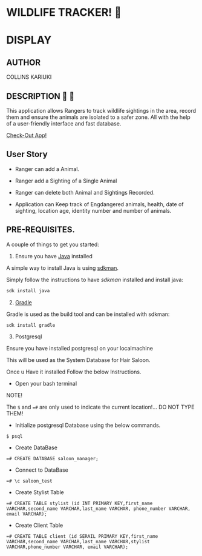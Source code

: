 #                                                         WILDLIFE TRACKER! :paw_prints:

# DISPLAY

## AUTHOR

COLLINS KARIUKI

## DESCRIPTION :page_with_curl: :paw_prints:

This application allows Rangers to track wildlife sightings in the area, record them and ensure the animals are isolated to a safer zone. All with the help of a user-friendly interface and fast database.

[Check-Out App!](https://wl-tracker.herokuapp.com/)

## User Story

- Ranger can add a Animal.

- Ranger add a Sighting of a Single Animal

- Ranger can delete both Animal and Sightings Recorded.

- Application can Keep track of Engdangered animals, health, date of sighting, location age, identity number and number of animals. 

## PRE-REQUISITES.

A couple of things to get you started:

1. Ensure you have [Java](https://java.com/en/download/) installed

A simple way to install Java is using [sdkman](https://sdkman.io/).

Simply follow the instructions to have _sdkman_ installed and install java:

```bash
sdk install java
```

2. [Gradle](https://gradle.org/)

Gradle is used as the build tool and can be installed with sdkman:

```bash
sdk install gradle
```

3. Postgresql

Ensure you have installed postgresql on your localmachine

This will be used as the System Database for Hair Saloon.

Once u Have it installed Follow the below Instructions.

- Open your bash terminal

NOTE!

The ``` $ ``` and ``` =# ``` are only used to indicate the current location!... DO NOT TYPE THEM!

- Initialize postgresql Database using the below commands.

```
$ psql
```

- Create DataBase

```
=# CREATE DATABASE saloon_manager;
```

- Connect to DataBase

```
=# \c saloon_test
```

- Create Stylist Table

```
=# CREATE TABLE stylist (id INT PRIMARY KEY,first_name VARCHAR,second_name VARCHAR,last_name VARCHAR, phone_number VARCHAR, email VARCHAR);
```

- Create Client Table

```
=# CREATE TABLE client (id SERAIL PRIMARY KEY,first_name VARCHAR,second_name VARCHAR,last_name VARCHAR,stylist VARCHAR,phone_number VARCHAR, email VARCHAR);
```
